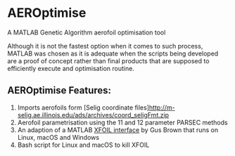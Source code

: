 # AEROptimise
A MATLAB Genetic Algorithm aerofoil optimisation tool

Although it is not the fastest option when it comes to such process, MATLAB was chosen as it is adequate when the scripts being developed are a proof of concept rather than final products that are supposed to efficiently execute and optimisation routine.

## AEROptimise Features:
1. Imports aerofoils form [Selig coordinate files]http://m-selig.ae.illinois.edu/ads/archives/coord_seligFmt.zip
1. Aerofoil parametrisation using the 11 and 12 parameter PARSEC methods
1. An adaption of a MATLAB [XFOIL interface](https://uk.mathworks.com/matlabcentral/fileexchange/30446-xfoil-interface) by Gus Brown that runs on Linux, macOS and Windows
  1. Bash script for Linux and macOS to kill XFOIL 
